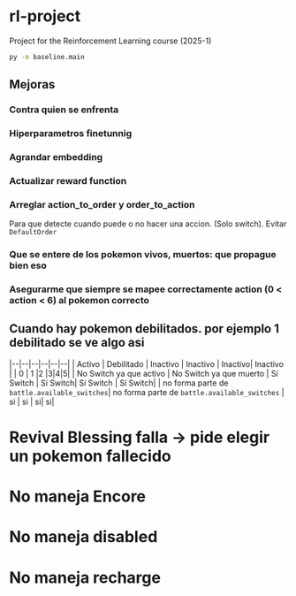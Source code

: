 # rl-project
Project for the Reinforcement Learning course (2025-1)


```bash
py -m baseline.main
```


## Mejoras

### Contra quien se enfrenta

### Hiperparametros finetunnig

### Agrandar embedding

### Actualizar reward function

### Arreglar action_to_order y order_to_action
Para que detecte cuando puede o no hacer una accion. (Solo switch). Evitar `DefaultOrder`


### Que se entere de los pokemon vivos, muertos: que propague bien eso

### Asegurarme que siempre se mapee correctamente action (0 < action < 6) al pokemon correcto
Cuando hay pokemon debilitados. por ejemplo 1 debilitado se ve algo asi
-------------------
|--|--|--|--|--|--|
| Activo | Debilitado | Inactivo | Inactivo | Inactivo| Inactivo |
| 0 | 1 |2 |3|4|5|
| No Switch ya que activo | No Switch ya que muerto | Sí Switch | Sí Switch| Sí Switch | Sí Switch|
| no forma parte de `battle.available_switches`| no forma parte de `battle.available_switches` | si | si | si| si|


# Revival Blessing falla -> pide elegir un pokemon fallecido

# No maneja Encore

# No maneja disabled

# No maneja recharge